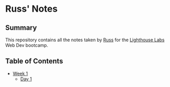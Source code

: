 # Russ' Notes

## Summary

This repository contains all the notes taken by [Russ](https://github.com/KishReboot) for the [Lighthouse Labs](https://www.lighthouselabs.ca/) Web Dev bootcamp.

## Table of Contents

* [Week 1](/Week_1)
  * [Day 1](/Week_1/Day_1/)